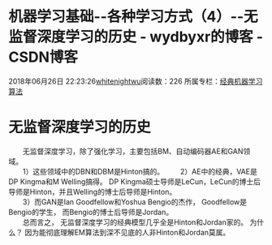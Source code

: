# 机器学习基础--各种学习方式（4）--无监督深度学习的历史 - wydbyxr的博客 - CSDN博客
2018年06月26日 22:23:26[whitenightwu](https://me.csdn.net/wydbyxr)阅读数：226
所属专栏：[经典机器学习算法](https://blog.csdn.net/column/details/28812.html)
# 无监督深度学习的历史
　　无监督深度学习，除了强化学习，主要包括BM、自动编码器AE和GAN领域。  
　　1）这些领域中的DBN和DBM是Hinton搞的。 
　　2）AE中的经典，VAE是DP Kingma和M Welling搞得。 DP Kingma硕士导师是LeCun，LeCun的博士后导师是Hinton，并且Welling的博士后导师是Hinton。  
　　3）而GAN是Ian Goodfellow和Yoshua Bengio的杰作， Goodfellow是Bengio的学生， 而Bengio的博士后导师是Jordan。  
　　总而言之， 无监督深度学习的经典模型几乎全是Hinton和Jordan家的。 为什么？ 因为能彻底理解EM算法到深不见底的人非Hinton和Jordan莫属。
